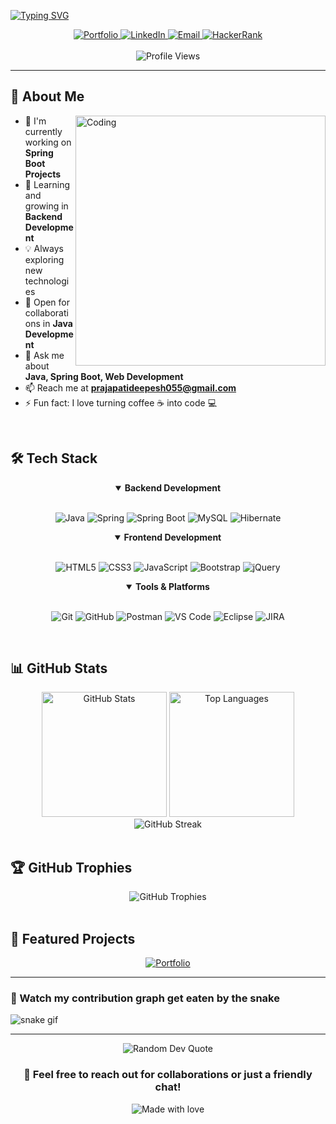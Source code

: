 [<img src="https://readme-typing-svg.demolab.com?font=Fira+Code&weight=600&size=28&duration=4000&pause=1000&color=6AD3F7&center=true&vCenter=true&random=false&width=700&lines=Hi+%F0%9F%91%8B+I'm+Deepesh+Prajapati;A+Passionate+Software+Developer;Always+Learning+New+Things!" alt="Typing SVG" />](https://git.io/typing-svg)

<div align="center">
    <a href="https://deepeshpurushottamprajapati.netlify.app/">
        <img src="https://img.shields.io/badge/Portfolio-FF5722?style=for-the-badge&logo=todoist&logoColor=white" alt="Portfolio" />
    </a>
    <a href="https://www.linkedin.com/in/deepesh-prajapati-3a080420a/">
        <img src="https://img.shields.io/badge/LinkedIn-0077B5?style=for-the-badge&logo=linkedin&logoColor=white" alt="LinkedIn" />
    </a>
    <a href="mailto:prajapatideepesh055@gmail.com">
        <img src="https://img.shields.io/badge/Email-D14836?style=for-the-badge&logo=gmail&logoColor=white" alt="Email" />
    </a>
    <a href="http://www.hackerrank.com/profile/prajapatideepes2">
        <img src="https://img.shields.io/badge/HackerRank-2EC866?style=for-the-badge&logo=HackerRank&logoColor=white" alt="HackerRank" />
    </a>
</div>

<br/>

<div align="center">
  <img src="https://komarev.com/ghpvc/?username=deepeshprajapati055&style=flat-square&color=blue" alt="Profile Views"/>
</div>

---

## 🚀 About Me

<img align="right" alt="Coding" width="400" src="https://user-images.githubusercontent.com/74038190/229223263-cf2e4b07-2615-4f87-9c38-e37600f8381a.gif">

- 🔭 I'm currently working on **Spring Boot Projects**
- 🌱 Learning and growing in **Backend Development**
- 💡 Always exploring new technologies
- 🤝 Open for collaborations in **Java Development**
- 💬 Ask me about **Java, Spring Boot, Web Development**
- 📫 Reach me at **prajapatideepesh055@gmail.com**
- ⚡ Fun fact: I love turning coffee ☕ into code 💻

<br/>

## 🛠️ Tech Stack

<div align="center">
  <details open>
  <summary><b>Backend Development</b></summary>
  <br/>
  
  ![Java](https://img.shields.io/badge/Java-ED8B00?style=for-the-badge&logo=openjdk&logoColor=white)
  ![Spring](https://img.shields.io/badge/Spring-6DB33F?style=for-the-badge&logo=spring&logoColor=white)
  ![Spring Boot](https://img.shields.io/badge/Spring_Boot-6DB33F?style=for-the-badge&logo=spring-boot&logoColor=white)
  ![MySQL](https://img.shields.io/badge/MySQL-005C84?style=for-the-badge&logo=mysql&logoColor=white)
  ![Hibernate](https://img.shields.io/badge/Hibernate-59666C?style=for-the-badge&logo=Hibernate&logoColor=white)
  </details>

  <details open>
  <summary><b>Frontend Development</b></summary>
  <br/>
  
  ![HTML5](https://img.shields.io/badge/HTML5-E34F26?style=for-the-badge&logo=html5&logoColor=white)
  ![CSS3](https://img.shields.io/badge/CSS3-1572B6?style=for-the-badge&logo=css3&logoColor=white)
  ![JavaScript](https://img.shields.io/badge/JavaScript-F7DF1E?style=for-the-badge&logo=javascript&logoColor=black)
  ![Bootstrap](https://img.shields.io/badge/Bootstrap-563D7C?style=for-the-badge&logo=bootstrap&logoColor=white)
  ![jQuery](https://img.shields.io/badge/jQuery-0769AD?style=for-the-badge&logo=jquery&logoColor=white)
  </details>

  <details open>
  <summary><b>Tools & Platforms</b></summary>
  <br/>
  
  ![Git](https://img.shields.io/badge/GIT-E44C30?style=for-the-badge&logo=git&logoColor=white)
  ![GitHub](https://img.shields.io/badge/GitHub-100000?style=for-the-badge&logo=github&logoColor=white)
  ![Postman](https://img.shields.io/badge/Postman-FF6C37?style=for-the-badge&logo=postman&logoColor=white)
  ![VS Code](https://img.shields.io/badge/VSCode-0078D4?style=for-the-badge&logo=visual%20studio%20code&logoColor=white)
  ![Eclipse](https://img.shields.io/badge/Eclipse-2C2255?style=for-the-badge&logo=eclipse&logoColor=white)
  ![JIRA](https://img.shields.io/badge/Jira-0052CC?style=for-the-badge&logo=jira&logoColor=white)
  </details>
</div>

<br/>

## 📊 GitHub Stats

<div align="center">
  <img src="https://github-readme-stats.vercel.app/api?username=deepeshprajapati055&show_icons=true&theme=tokyonight&hide_border=true&include_all_commits=true&count_private=true" alt="GitHub Stats" height="200"/>
  <img src="https://github-readme-stats.vercel.app/api/top-langs/?username=deepeshprajapati055&layout=compact&theme=tokyonight&hide_border=true" alt="Top Languages" height="200"/>
</div>

<div align="center">
  <img src="https://github-readme-streak-stats.herokuapp.com/?user=deepeshprajapati055&theme=tokyonight&hide_border=true" alt="GitHub Streak"/>
</div>

<br/>

## 🏆 GitHub Trophies
<div align="center">
  <img src="https://github-profile-trophy.vercel.app/?username=deepeshprajapati055&theme=tokyonight&no-frame=true&no-bg=false&margin-w=4" alt="GitHub Trophies"/>
</div>

<br/>

## 🌟 Featured Projects

<div align="center">
  <a href="https://deepeshpurushottamprajapati.netlify.app/">
    <img src="https://img.shields.io/badge/👨‍💻_Check_Out_My_Portfolio-FF5722?style=for-the-badge&logoColor=white" alt="Portfolio"/>
  </a>
</div>

---

### 🐍 Watch my contribution graph get eaten by the snake
![snake gif](https://github.com/deepeshprajapati055/deepeshprajapati055/blob/output/github-contribution-grid-snake.gif)

---

<div align="center">
  <img src="https://quotes-github-readme.vercel.app/api?type=horizontal&theme=tokyonight" alt="Random Dev Quote"/>
</div>

<div align="center">
  <h3>💬 Feel free to reach out for collaborations or just a friendly chat!</h3>
  <p>
    <img src="https://img.shields.io/badge/Made%20with%20❤️%20by%20Deepesh-blue?style=for-the-badge" alt="Made with love"/>
  </p>
</div>
